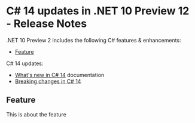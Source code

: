 # C# 14 updates in .NET 10 Preview 12 - Release Notes

.NET 10 Preview 2 includes the following C# features & enhancements:

- [Feature](#feature)

C# 14 updates:

- [What's new in C# 14](https://learn.microsoft.com/dotnet/csharp/whats-new/csharp-14) documentation
- [Breaking changes in C# 14](https://learn.microsoft.com/dotnet/csharp/whats-new/breaking-changes/compiler%20breaking%20changes%20-%20dotnet%2010)

## Feature

This is about the feature
